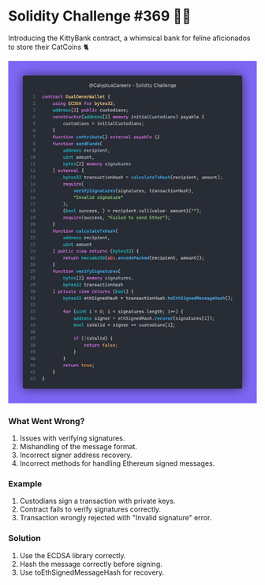 # Solidity Challenge #369 🕵️‍♂️
Introducing the KittyBank contract, a whimsical bank for feline aficionados to store their CatCoins 🐈

![KittyBank Contract](369.jpeg)

### What Went Wrong?
1. Issues with verifying signatures.
2. Mishandling of the message format.
3. Incorrect signer address recovery.
4. Incorrect methods for handling Ethereum signed messages.

### Example
1. Custodians sign a transaction with private keys.
2. Contract fails to verify signatures correctly.
3. Transaction wrongly rejected with "Invalid signature" error.

### Solution
1. Use the ECDSA library correctly.
2. Hash the message correctly before signing.
3. Use toEthSignedMessageHash for recovery.